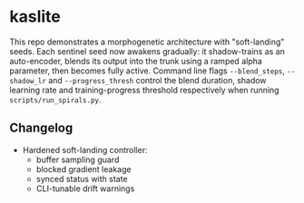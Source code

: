 # kaslite

This repo demonstrates a morphogenetic architecture with "soft-landing" seeds. Each sentinel seed now awakens gradually: it shadow-trains as an auto-encoder, blends its output into the trunk using a ramped alpha parameter, then becomes fully active. Command line flags `--blend_steps`, `--shadow_lr` and `--progress_thresh` control the blend duration, shadow learning rate and training-progress threshold respectively when running `scripts/run_spirals.py`.

## Changelog
- Hardened soft-landing controller:
  - buffer sampling guard
  - blocked gradient leakage
  - synced status with state
  - CLI-tunable drift warnings
